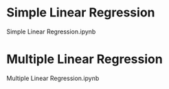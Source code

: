 # Simple Linear Regression 
Simple Linear Regression.ipynb

# Multiple Linear Regression
Multiple Linear Regression.ipynb
